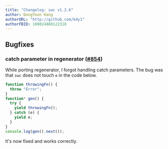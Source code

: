 ```yaml
---
title: "Changelog: swc v1.2.6"
author: DongYoon Kang
authorURL: "http://github.com/kdy1"
authorFBID: 100024888122318
---
```


## Bugfixes

### catch parameter in regenerator ([#854](https://github.com/swc-project/swc/pull/854))

While porting regenerator, I forgot handling catch parameters. The bug was that `swc` does not touch `e` in the code below.

```js
function throwingFn() {
  throw "Error";
}
function* gen() {
  try {
    yield throwingFn();
  } catch (e) {
    yield e;
  }
}
console.log(gen().next());
```

It's now fixed and works correctly.
